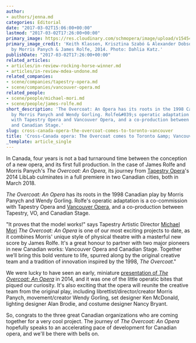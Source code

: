 ```yaml
---
author:
- authors/jenna.md
categories: Editorial
date: "2017-03-02T15:06:00+00:00"
lastmod: "2017-03-02T17:26:00+00:00"
primary_image: https://res.cloudinary.com/schmopera/image/upload/v1545409169/media/webhook-uploads/1488468600188/KL9BI1nJhap3RsMqfNnuS0_r7mjTV-DsU-BF7UZYyBKVld4tjglzmlOeTDBorifsB9jYQFPv1H_AtPVUiBQ8T5HVhEqlIw%3Dw680-h680-c
primary_image_credit: 'Keith Klassen, Krisztina Szabó & Alexander Dobson in The Overcoat
  by Morris Panych & James Rolfe, 2014. Photo: Dahlia Katz.'
publishDate: "2017-03-02T17:26:00+00:00"
related_articles:
- articles/in-review-rocking-horse-winner.md
- articles/in-review-mdea-undone.md
related_companies:
- scene/companies/tapestry-opera.md
- scene/companies/vancouver-opera.md
related_people:
- scene/people/michael-mori.md
- scene/people/james-rolfe.md
short_description: 'The Overcoat: An Opera has its roots in the 1998 Canadian play
  by Morris Panych and Wendy Gorling. Rolfe&#039;s operatic adaptation is a co-commission
  with Tapestry Opera and Vancouver Opera, and a co-production between Tapestry, VO,
  and Canadian Stage.'
slug: cross-canada-opera-the-overcoat-comes-to-toronto-vancouver
title: 'Cross-Canada opera: The Overcoat comes to Toronto &amp; Vancouver'
_template: article_single
---
```

In Canada, four years is not a bad turnaround time between the conception of a new opera, and its first full production. In the case of James Rolfe and Morris Panych's *The Overcoat: An Opera*, its journey from [Tapestry Opera](/scene/companies/tapestry-opera/)'s 2014 LibLab culminates in a full premiere in two Canadian cities, both in March 2018. 

*The Overcoat: An Opera* has its roots in the 1998 Canadian play by Morris Panych and Wendy Gorling. Rolfe's operatic adaptation is a co-commission with Tapestry Opera and [Vancouver Opera](/scene/companies/vancouver-opera/), and a co-production between Tapestry, VO, and Canadian Stage.

"It proves that the model works!" says Tapestry Artistic Director [Michael Mori](/scene/people/michael-mori/) *The Overcoat: An Opera* is one of our most exciting projects to date, as it combines Morris' unique style of physical theatre with a masterful new score by James Rolfe. It's a great honour to partner with two major pioneers in new Canadian works: Vancouver Opera and Canadian Stage. Together we’ll bring this bold venture to life, spurred along by the original creative team and a tradition of innovation inspired by the 1998, *The Overcoat*."

We were lucky to have seen an early, miniature [presentation of *The Overcoat: An Opera*](/in-review-tapestry-briefs-booster-shots/) in 2014, and it was one of the little operatic bites that piqued our curiosity. It's also exciting that the opera will reunite the creative team from the original play, including librettist/director/creator Morris Panych, movement/creator Wendy Gorling, set designer Ken McDonald, lighting designer Alan Brodie, and costume designer Nancy Bryant.

So, congrats to the three great Canadian organizations who are coming together for a very cool project. The journey of *The Overcoat: An Opera* hopefully speaks to an accelerating pace of development for Canadian opera, and we'll be there with bells on.